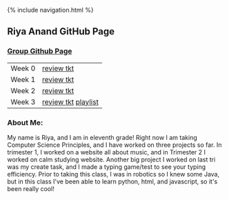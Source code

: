 {% include navigation.html %}  
## Riya Anand GitHub Page    



### [Group Github Page](https://kamryns.github.io/curlycupboard3.0/)

<table>
<tr>
<td>Week 0</td>
<td> 
  <a href="https://github.com/kamryns/curly-cupboard/issues/11" target="_blank">review tkt</a>
</td>
</tr>

<tr>
<td>Week 1</td>
<td>  
<a href="https://github.com/kamryns/curly-cupboard/issues/27" target="_blank">review tkt</a>

</td>
</tr>

<tr>
<td>Week 2</td>
<td>  
<a href="https://github.com/kamryns/curlycupboard3.0/issues/25" target="_blank">review tkt</a>

</td>
</tr>

<tr>
<td>Week 3</td>
<td>  
<a href="https://github.com/ranand2445/curly-knife/issues/3" target="_blank">review tkt</a>
<a href="" target="_blank">playlist</a>

</td>
</tr>
  
</table>

### About Me:
My name is Riya, and I am in eleventh grade! Right now I am taking Computer Science Principles, and I have worked on three projects so far. In trimester 1, I worked on a website all about music, and in Trimester 2 I worked on calm studying website. Another big project I worked on last tri was my create task, and I made a typing game/test to see your typing efficiency. Prior to taking this class, I was in robotics so I knew some Java, but in this class I've been able to learn python, html, and javascript, so it's been really cool!


